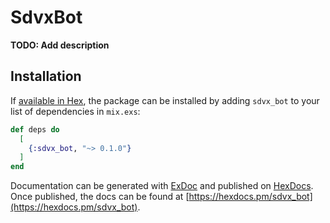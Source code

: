 # SdvxBot

**TODO: Add description**

## Installation

If [available in Hex](https://hex.pm/docs/publish), the package can be installed
by adding `sdvx_bot` to your list of dependencies in `mix.exs`:

```elixir
def deps do
  [
    {:sdvx_bot, "~> 0.1.0"}
  ]
end
```

Documentation can be generated with [ExDoc](https://github.com/elixir-lang/ex_doc)
and published on [HexDocs](https://hexdocs.pm). Once published, the docs can
be found at [https://hexdocs.pm/sdvx_bot](https://hexdocs.pm/sdvx_bot).

